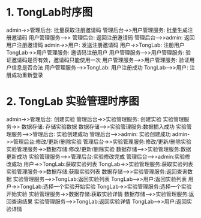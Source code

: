 # 1. TongLab时序图
admin->>管理后台: 批量获取注册邀请码
管理后台->>用户管理服务: 批量生成注册邀请码
用户管理服务-->> 管理后台: 返回注册邀请码
管理后台-->>admin: 返回用户注册邀请码
admin->>用户: 发送注册邀请码
用户->>TongLab: 注册用户
TongLab->>用户管理服务: 邀请码注册用户
用户管理服务-->>用户管理服务: 验证邀请码是否有效，邀请码只能使用一次
用户管理服务-->>用户管理服务: 验证用户信息是否合法
用户管理服务-->>TongLab: 用户注册成功
TongLab-->>用户: 注册成功重新登录

# 2. TongLab 实验管理时序图
admin->>管理后台: 创建实验
管理后台->>实验管理服务: 创建实验
实验管理服务->> 数据存储: 存储实验数据
数据存储-->>实验管理服务:数据插入成功
实验管理服务-->>管理后台: 实验创建成功
管理后台-->>admin: 实验创建成功
admin->>管理后台:修改/更新/删除实验
管理后台->>实验管理服务:修改/更新/删除实验
实验管理服务->>数据存储:修改/更新/删除实验
数据存储-->>实验管理服务:数据更新成功
实验管理服务-->>管理后台:实验修改完成
管理后台-->>admin:实验修改成功
用户->>TongLab:获取实验列表
TongLab->>实验管理服务:获取实验列表
实验管理服务->>数据存储:获取实验列表
数据存储-->>实验管理服务:返回查询数据
实验管理服务-->>TongLab:返回实验列表
TongLab-->>用户:返回实验列表
用户->>TongLab:选择一个实验开始实验
TongLab->>实验管理服务:选择一个实验开始实验
实验管理服务->>数据存储:获取实验详情
数据存储-->>实验管理服务:返回查询结果
实验管理服务-->>TongLab:返回实验详情
TongLab-->>用户:返回实验详情
